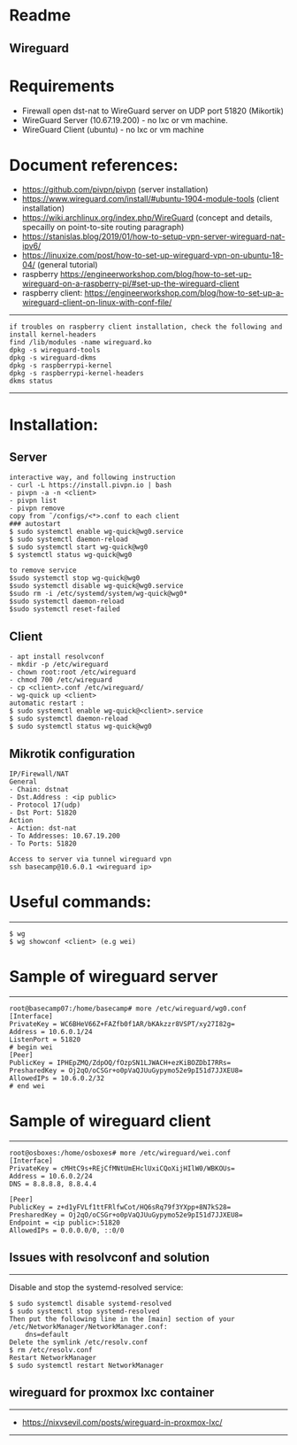 # Readme
Wireguard
---------------
# Requirements
-  Firewall open dst-nat to WireGuard server on UDP port 51820 (Mikortik)
-  WireGuard Server (10.67.19.200) - no lxc or vm machine.
-  WireGuard Client (ubuntu) - no lxc or vm machine

# Document references: 
* https://github.com/pivpn/pivpn (server installation)
* https://www.wireguard.com/install/#ubuntu-1904-module-tools (client installation)
* https://wiki.archlinux.org/index.php/WireGuard (concept and details, specailly on point-to-site routing paragraph)
* https://stanislas.blog/2019/01/how-to-setup-vpn-server-wireguard-nat-ipv6/ 
* https://linuxize.com/post/how-to-set-up-wireguard-vpn-on-ubuntu-18-04/ (general tutorial)
* raspberry https://engineerworkshop.com/blog/how-to-set-up-wireguard-on-a-raspberry-pi/#set-up-the-wireguard-client 
* raspberry client: https://engineerworkshop.com/blog/how-to-set-up-a-wireguard-client-on-linux-with-conf-file/ 
------------------------
````
if troubles on raspberry client installation, check the following and install kernel-headers
find /lib/modules -name wireguard.ko
dpkg -s wireguard-tools
dpkg -s wireguard-dkms
dpkg -s raspberrypi-kernel
dpkg -s raspberrypi-kernel-headers
dkms status
````
------------------------

# Installation:
## Server
    interactive way, and following instruction
    - curl -L https://install.pivpn.io | bash
    - pivpn -a -n <client>
    - pivpn list 
    - pivpn remove
    copy from ˜/configs/<*>.conf to each client
    ### autostart
    $ sudo systemctl enable wg-quick@wg0.service
    $ sudo systemctl daemon-reload 
    $ sudo systemctl start wg-quick@wg0
    $ systemctl status wg-quick@wg0

    to remove service
    $sudo systemctl stop wg-quick@wg0
    $sudo systemctl disable wg-quick@wg0.service
    $sudo rm -i /etc/systemd/system/wg-quick@wg0*
    $sudo systemctl daemon-reload
    $sudo systemctl reset-failed


## Client
    - apt install resolvconf
    - mkdir -p /etc/wireguard
    - chown root:root /etc/wireguard
    - chmod 700 /etc/wireguard
    - cp <client>.conf /etc/wireguard/
    - wg-quick up <client>
    automatic restart :
    $ sudo systemctl enable wg-quick@<client>.service
    $ sudo systemctl daemon-reload
    $ sudo systemctl status wg-quick@wg0


## Mikrotik configuration
    IP/Firewall/NAT
    General
    - Chain: dstnat
    - Dst.Address : <ip public>
    - Protocol 17(udp)
    - Dst Port: 51820
    Action
    - Action: dst-nat
    - To Addresses: 10.67.19.200
    - To Ports: 51820

    Access to server via tunnel wireguard vpn
    ssh basecamp@10.6.0.1 <wireguard ip>

# Useful commands:
----------------
````
$ wg 
$ wg showconf <client> (e.g wei)
````

# Sample of wireguard server
--------------------------
````
root@basecamp07:/home/basecamp# more /etc/wireguard/wg0.conf 
[Interface]
PrivateKey = WC6BHeV66Z+FAZfb0f1AR/bKAkzzr8VSPT/xy27I82g=
Address = 10.6.0.1/24
ListenPort = 51820
# begin wei
[Peer]
PublicKey = IPHEpZMQ/ZdpOQ/fOzpSN1LJWACH+ezKiBOZDbI7RRs=
PresharedKey = Oj2qO/oCSGr+o0pVaQJUuGypymo52e9pI51d7JJXEU8=
AllowedIPs = 10.6.0.2/32
# end wei
````

# Sample of wireguard client
--------------------------
````
root@osboxes:/home/osboxes# more /etc/wireguard/wei.conf 
[Interface]
PrivateKey = cMHtC9s+REjCfMNtUmEHclUxiCQoXijHIlW0/WBKOUs=
Address = 10.6.0.2/24
DNS = 8.8.8.8, 8.8.4.4

[Peer]
PublicKey = z+d1yFVLf1ttFRlfwCot/HQ6sRq79f3YXpp+8N7kS28=
PresharedKey = Oj2qO/oCSGr+o0pVaQJUuGypymo52e9pI51d7JJXEU8=
Endpoint = <ip public>:51820
AllowedIPs = 0.0.0.0/0, ::0/0
````

## Issues with resolvconf and solution
-----------------------------------
Disable and stop the systemd-resolved service:
````
$ sudo systemctl disable systemd-resolved
$ sudo systemctl stop systemd-resolved
Then put the following line in the [main] section of your /etc/NetworkManager/NetworkManager.conf:
    dns=default
Delete the symlink /etc/resolv.conf
$ rm /etc/resolv.conf
Restart NetworkManager
$ sudo systemctl restart NetworkManager

````

## wireguard for proxmox lxc container
-----------------------------------
- https://nixvsevil.com/posts/wireguard-in-proxmox-lxc/
-----------------------------------

          
